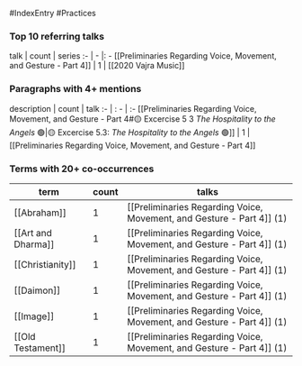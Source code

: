 #IndexEntry #Practices

### Top 10 referring talks
talk | count | series
:- | - |: -
[[Preliminaries Regarding Voice, Movement, and Gesture - Part 4]] | 1 | [[2020 Vajra Music]]

### Paragraphs with 4+ mentions
description | count | talk
:- | : - | :-
[[Preliminaries Regarding Voice, Movement, and Gesture - Part 4#🟡 Excercise 5 3 _The Hospitality to the Angels_ 🟢\|🟡 Excercise 5.3: _The Hospitality to the Angels_ 🟢]] | 1 | [[Preliminaries Regarding Voice, Movement, and Gesture - Part 4]]

### Terms with 20+ co-occurrences
term | count | talks
-|-|-
[[Abraham]] | 1 | <span class="counts">[[Preliminaries Regarding Voice, Movement, and Gesture - Part 4]] (1)</span> 
[[Art and Dharma]] | 1 | <span class="counts">[[Preliminaries Regarding Voice, Movement, and Gesture - Part 4]] (1)</span> 
[[Christianity]] | 1 | <span class="counts">[[Preliminaries Regarding Voice, Movement, and Gesture - Part 4]] (1)</span> 
[[Daimon]] | 1 | <span class="counts">[[Preliminaries Regarding Voice, Movement, and Gesture - Part 4]] (1)</span> 
[[Image]] | 1 | <span class="counts">[[Preliminaries Regarding Voice, Movement, and Gesture - Part 4]] (1)</span> 
[[Old Testament]] | 1 | <span class="counts">[[Preliminaries Regarding Voice, Movement, and Gesture - Part 4]] (1)</span> 

